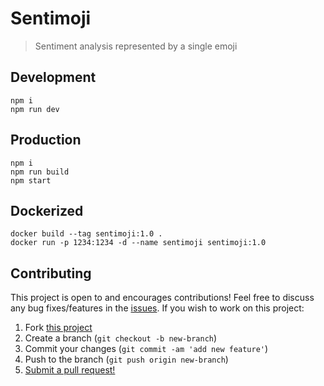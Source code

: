 # Sentimoji

> Sentiment analysis represented by a single emoji

## Development

```terminal
npm i
npm run dev
```

## Production

```terminal
npm i
npm run build
npm start
```

## Dockerized

```terminal
docker build --tag sentimoji:1.0 .
docker run -p 1234:1234 -d --name sentimoji sentimoji:1.0
```

## Contributing

This project is open to and encourages contributions! Feel free to discuss any
bug fixes/features in the [issues](https://github.com/shwilliam/sentimoji/issues).
If you wish to work on this project:

1. Fork [this project](https://github.com/shwilliam/sentimoji)
2. Create a branch (`git checkout -b new-branch`)
3. Commit your changes (`git commit -am 'add new feature'`)
4. Push to the branch (`git push origin new-branch`)
5. [Submit a pull request!](https://github.com/shwilliam/sentimoji/pull/new/master)
